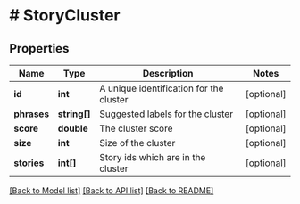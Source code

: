 # # StoryCluster

## Properties

Name | Type | Description | Notes
------------ | ------------- | ------------- | -------------
**id** | **int** | A unique identification for the cluster | [optional] 
**phrases** | **string[]** | Suggested labels for the cluster | [optional] 
**score** | **double** | The cluster score | [optional] 
**size** | **int** | Size of the cluster | [optional] 
**stories** | **int[]** | Story ids which are in the cluster | [optional] 

[[Back to Model list]](../../README.md#documentation-for-models) [[Back to API list]](../../README.md#documentation-for-api-endpoints) [[Back to README]](../../README.md)


